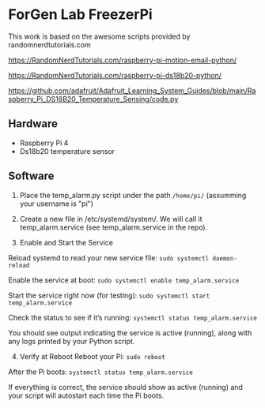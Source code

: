 # ForGen Lab FreezerPi
This work is based on the awesome scripts provided by randomnerdtutorials.com

https://RandomNerdTutorials.com/raspberry-pi-motion-email-python/

https://RandomNerdTutorials.com/raspberry-pi-ds18b20-python/

https://github.com/adafruit/Adafruit_Learning_System_Guides/blob/main/Raspberry_Pi_DS18B20_Temperature_Sensing/code.py

## Hardware
- Raspberry Pi 4
- Ds18b20 temperature sensor

## Software
1) Place the temp_alarm.py script under the path `/home/pi/` (assumming your username is "pi")

2) Create a new file in /etc/systemd/system/. We will call it temp_alarm.service (see temp_alarm.service in the repo).

3) Enable and Start the Service

Reload systemd to read your new service file:
`sudo systemctl daemon-reload`

Enable the service at boot:
`sudo systemctl enable temp_alarm.service`

Start the service right now (for testing):
`sudo systemctl start temp_alarm.service`

Check the status to see if it’s running:
`systemctl status temp_alarm.service`

You should see output indicating the service is active (running), along with any logs printed by your Python script.


4) Verify at Reboot
Reboot your Pi:
`sudo reboot`

After the Pi boots:
`systemctl status temp_alarm.service`

If everything is correct, the service should show as active (running) and your script will autostart each time the Pi boots.
